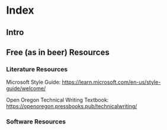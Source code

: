# Index

## Intro


## Free (as in beer) Resources 

### Literature Resources
Microsoft Style Guide:
https://learn.microsoft.com/en-us/style-guide/welcome/

Open Oregon Technical Writing Textbook:
https://openoregon.pressbooks.pub/technicalwriting/

### Software Resources

